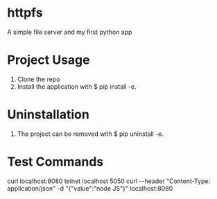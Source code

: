 # httpfs
A simple file server and my first python app

# Project Usage
1. Clone the repo
2. Install the application with $ pip install -e.

# Uninstallation
1. The project can be removed with $ pip uninstall -e.

# Test Commands
curl localhost:8080
telnet localhost 5050
curl --header "Content-Type: application/json" -d "{\"value\":\"node JS\"}" localhost:8080
